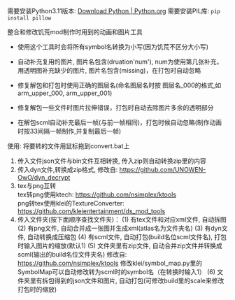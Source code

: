 需要安装Python3.11版本: [Download Python | Python.org](https://www.python.org/downloads/)
需要安装PIL库: `pip install pillow`



整合和修改饥荒mod制作时用到的动画和图片工具
- 使用这个工具时会将所有symbol名转换为小写(因为饥荒不区分大小写)

- 自动补充复用的图片, 图片名包含(druation'num'), num为使用第几张补充，用透明图补充缺少的图片, 图片名包含(missing)，在打包时自动忽略

- 修复解包和打包时使用正确的图层名(命名图层名时按 图层名_000的格式,如arm_upper_000, arm_upper_001)

- 修复解包一些文件时图片拉伸错误，打包时自动去除图片多余的透明部分

- 在解包scml自动补充最后一帧(与前一帧相同)，打包时候自动忽略(制作动画时按33间隔一帧制作,并复制最后一帧)

  

使用: 将要转的文件用鼠标拖到convert.bat上
1. 传入文件json文件与bin文件互相转换, 传入zip则自动转换zip里的内容
2. 传入dyn文件,转换成zip格式, 修改自: https://github.com/UNOWEN-OwO/dyn_decrypt
3. tex与png互转  
   tex转png使用ktech: https://github.com/nsimplex/ktools  
   png转tex使用klei的TextureConverter: https://github.com/kleientertainment/ds_mod_tools
4. 传入文件夹(按下面顺序查找文件夹)：
    (1) 有tex文件和对应xml文件, 自动拆图
    (2) 有png文件, 自动合并成一张图并生成xml(atlas名为文件夹名)
    (3) 有dyn文件, 自动转换成压缩包
    (4) 有scml文件, 自动打包(build名位scml文件名), 打包时输入图片的缩放(默认1)
    (5) 文件夹里有zip文件, 自动合并zip文件并转换成scml(输出的build名位文件夹名) 修改自: https://github.com/nsimplex/ktools
            修改klei/symbol_map.py里的SymbolMap可以自动修改转为scml时的symbol名（在转换时输入1）
    (6) 文件夹里有拆包得到的json文件和图片, 自动打包(可修改build里的scale来修改打包时的缩放)
